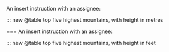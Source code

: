 An insert instruction with an assignee:

::: new @table top five highest mountains, with height in metres

===
An insert instruction with an assignee:

::: new @table top five highest mountains, with height in feet

